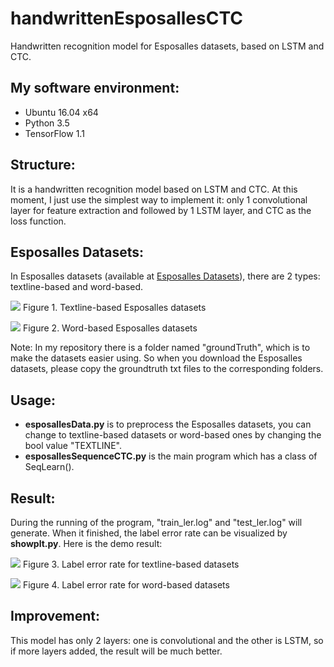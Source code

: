# handwrittenEsposallesCTC
Handwritten recognition model for Esposalles datasets, based on LSTM and CTC.

## My software environment:

- Ubuntu 16.04 x64
- Python 3.5
- TensorFlow 1.1

## Structure:

It is a handwritten recognition model based on LSTM and CTC. At this moment, I just use the simplest way to implement it: only 1 convolutional layer for feature extraction and followed by 1 LSTM layer, and CTC as the loss function.

## Esposalles Datasets:

In Esposalles datasets (available at [Esposalles Datasets](http://rrc.cvc.uab.es/?ch=10&com=introduction)), there are 2 types: textline-based and word-based.

![](https://user-images.githubusercontent.com/9562709/29869617-047d88f0-8d84-11e7-8fb0-3bcf56b83cbf.png)
Figure 1. Textline-based Esposalles datasets

![](https://user-images.githubusercontent.com/9562709/29869636-1781cac4-8d84-11e7-8535-3591b9106930.png)
Figure 2. Word-based Esposalles datasets

Note:
In my repository there is a folder named "groundTruth", which is to make the datasets easier using. So when you download the Esposalles datasets, please copy the groundtruth txt files to the corresponding folders.

## Usage:

- **esposallesData.py**  is to preprocess the Esposalles datasets, you can change to textline-based datasets or word-based ones by changing the bool value "TEXTLINE".
- **esposallesSequenceCTC.py**  is the main program which has a class of SeqLearn(). 

## Result:

During the running of the program, "train_ler.log" and "test_ler.log" will generate. When it finished, the label error rate can be visualized by **showplt.py**. Here is the demo result:

![](https://user-images.githubusercontent.com/9562709/29870212-af60d3ba-8d86-11e7-8bae-f9cccc555919.png)
Figure 3. Label error rate for textline-based datasets

![](https://user-images.githubusercontent.com/9562709/29870260-eb692164-8d86-11e7-82f8-5f3ee214df2d.png)
Figure 4. Label error rate for word-based datasets

## Improvement:

This model has only 2 layers: one is convolutional and the other is LSTM, so if more layers added, the result will be much better. 